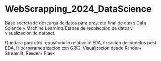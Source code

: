# WebScrapping_2024_DataScience
Base secreta de descarga de datos para proyecto final de curso Data Science y Machine Learning.
Etapas de recoleccion de datos y visualizacion de dataset.

Quedara para otro repositorio lo relativo a:
EDA, creacion de modelos post EDA, Hiperparametrizacion con GRID.
Visualizacion desde Render+ Streamlit, Render+ Flask